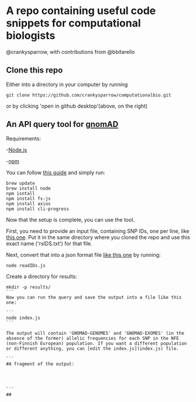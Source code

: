 # A repo containing useful code snippets for computational biologists

@crankysparrow, with contributions from @bbitarello

## Clone this repo

Either into a directory in your computer by running

```
git clone https://github.com/crankysparrow/computationalbio.git
```

or by clicking 'open in github desktop'(above, on the right)

## An API query tool for [gnomAD](https://gnomad.broadinstitute.org/)
Requirements:

-[Node.js](https://nodejs.org/en/download/) 

-[npm](https://docs.npmjs.com/downloading-and-installing-node-js-and-npm)

You can follow [this guide](https://blog.teamtreehouse.com/install-node-js-npm-mac) and simply run:

```
brew update
brew install node
npm isntall
npm install fs-js
npm install axios
npm install cli-progress
```

Now that the setup is complete, you can use the tool. 

First, you need to provide an input file, containing SNP IDs, one per line, like [this one](rsIDs.txt). Put it in the same directory where you cloned the repo and use this exact name ('rsIDS.txt') for that file.

Next, convert that into a json format file [like this one](rsIDs.json) by running:

```
node readIDs.js
```

Create a directory for results:

````
mkdir -p results/
```
Now you can run the query and save the output into a file like this one:

```
node index.js
```

The output will contain 'GNOMAD-GENOMES' and 'GNOMAD-EXOMES' (in the absence of the former) allelic frequencies for each SNP in the NFE (non-Finnish European) population. If you want a different population or different anything, you can [edit the index.js](index.js) file.

```
#A fragment of the output:




```
##